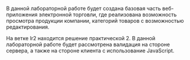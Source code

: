 В данной лабораторной работе будет создана базовая часть веб-приложения электронной торговли, где реализована возможность просмотра продукции компании, категорий товаров с возможностью редактирования.


На ветке lr2 находится решение практической 2. В данной лабораторной работе будет рассмотрена валидация на стороне сервера, а также на стороне клиента с использование JavaScript.
